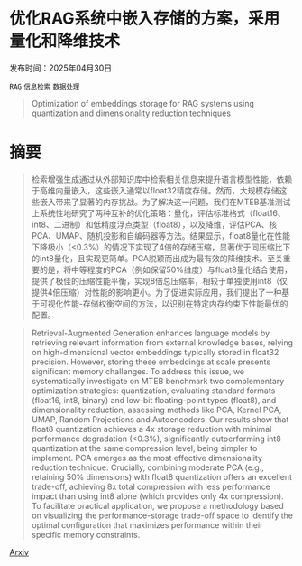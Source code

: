 # 优化RAG系统中嵌入存储的方案，采用量化和降维技术

发布时间：2025年04月30日

`RAG` `信息检索` `数据处理`

> Optimization of embeddings storage for RAG systems using quantization and dimensionality reduction techniques

# 摘要

> 检索增强生成通过从外部知识库中检索相关信息来提升语言模型性能，依赖于高维向量嵌入，这些嵌入通常以float32精度存储。然而，大规模存储这些嵌入带来了显著的内存挑战。为了解决这一问题，我们在MTEB基准测试上系统性地研究了两种互补的优化策略：量化，评估标准格式（float16、int8、二进制）和低精度浮点类型（float8），以及降维，评估PCA、核PCA、UMAP、随机投影和自编码器等方法。结果显示，float8量化在性能下降极小（<0.3%）的情况下实现了4倍的存储压缩，显著优于同压缩比下的int8量化，且实现更简单。PCA脱颖而出成为最有效的降维技术。至关重要的是，将中等程度的PCA（例如保留50%维度）与float8量化结合使用，提供了极佳的压缩性能平衡，实现8倍总压缩率，相较于单独使用int8（仅提供4倍压缩）对性能的影响更小。为了促进实际应用，我们提出了一种基于可视化性能-存储权衡空间的方法，以识别在特定内存约束下性能最优的配置。

> Retrieval-Augmented Generation enhances language models by retrieving relevant information from external knowledge bases, relying on high-dimensional vector embeddings typically stored in float32 precision. However, storing these embeddings at scale presents significant memory challenges. To address this issue, we systematically investigate on MTEB benchmark two complementary optimization strategies: quantization, evaluating standard formats (float16, int8, binary) and low-bit floating-point types (float8), and dimensionality reduction, assessing methods like PCA, Kernel PCA, UMAP, Random Projections and Autoencoders. Our results show that float8 quantization achieves a 4x storage reduction with minimal performance degradation (<0.3%), significantly outperforming int8 quantization at the same compression level, being simpler to implement. PCA emerges as the most effective dimensionality reduction technique. Crucially, combining moderate PCA (e.g., retaining 50% dimensions) with float8 quantization offers an excellent trade-off, achieving 8x total compression with less performance impact than using int8 alone (which provides only 4x compression). To facilitate practical application, we propose a methodology based on visualizing the performance-storage trade-off space to identify the optimal configuration that maximizes performance within their specific memory constraints.

[Arxiv](https://arxiv.org/abs/2505.00105)